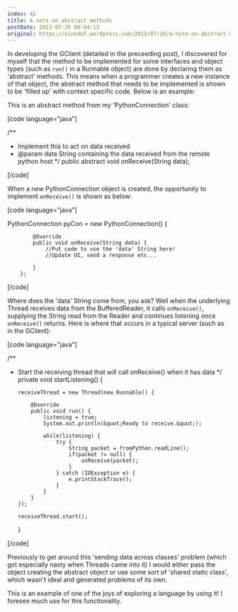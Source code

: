 ```yaml
---
index: 41
title: A note on abstract methods
postDate: 2013-07-26 00:04:13
original: https://ninedof.wordpress.com/2013/07/26/a-note-on-abstract-methods/
---
```


In developing the GClient (detailed in the preceeding post), I discovered for myself that the method to be implemented for some interfaces and object types (such as <code>run()</code> in a Runnable object) are done by declaring them as 'abstract' methods. This means when a programmer creates a new instance of that object, the abstract method that needs to be implemented is shown to be 'filled up' with context specific code. Below is an example:

This is an abstract method from my 'PythonConnection' class:

[code language="java"]

/**
  * Implement this to act on data received
  * @param data String containing the data received from the remote python host
  */
	public abstract void onReceive(String data);

[/code]

When a new PythonConnection object is created, the opportunity to implement <code>onReceive()</code> is shown as below:

[code language="java"]

PythonConnection pyCon = new PythonConnection() {

			@Override
			public void onReceive(String data) {
				//Put code to use the 'data' String here!
				//Update UI, send a response etc...

			}
		};

[/code]

Where does the 'data' String come from, you ask? Well when the underlying Thread receives data from the BufferedReader, it calls <code>onReceive()</code>, supplying the String read from the Reader and continues listening once <code>onReceive()</code> returns. Here is where that occurs in a typical server (such as in the GClient):

[code language="java"]

/**
  * Start the receiving thread that will call onReceive() when it has data
  */
	private void startListening() {

		receiveThread = new Thread(new Runnable() {

			@Override
			public void run() {
				listening = true;
				System.out.println(&quot;Ready to receive.&quot;);

				while(listening) {
					try {
						String packet = fromPython.readLine();
						if(packet != null) {
							onReceive(packet);
						}
					} catch (IOException e) {
						e.printStackTrace();
					}
				}
			}
		});

		receiveThread.start();
	}

[/code]

Previously to get around this 'sending data across classes' problem (which got especially nasty when Threads came into it) I would either pass the object creating the abstract object or use some sort of 'shared static class', which wasn't ideal and generated problems of its own.

This is an example of one of the joys of exploring a language by using it! I foresee much use for this functionality.
